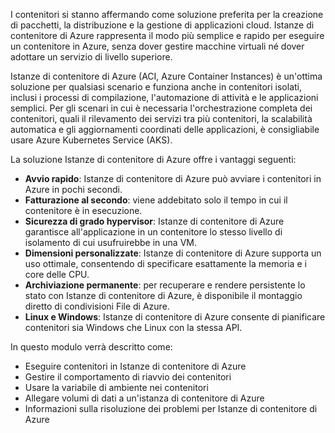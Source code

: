 I contenitori si stanno affermando come soluzione preferita per la creazione di pacchetti, la distribuzione e la gestione di applicazioni cloud. Istanze di contenitore di Azure rappresenta il modo più semplice e rapido per eseguire un contenitore in Azure, senza dover gestire macchine virtuali né dover adottare un servizio di livello superiore.

Istanze di contenitore di Azure (ACI, Azure Container Instances) è un'ottima soluzione per qualsiasi scenario e funziona anche in contenitori isolati, inclusi i processi di compilazione, l'automazione di attività e le applicazioni semplici. Per gli scenari in cui è necessaria l'orchestrazione completa dei contenitori, quali il rilevamento dei servizi tra più contenitori, la scalabilità automatica e gli aggiornamenti coordinati delle applicazioni, è consigliabile usare Azure Kubernetes Service (AKS).

La soluzione Istanze di contenitore di Azure offre i vantaggi seguenti:

- **Avvio rapido**: Istanze di contenitore di Azure può avviare i contenitori in Azure in pochi secondi.
- **Fatturazione al secondo**: viene addebitato solo il tempo in cui il contenitore è in esecuzione.
- **Sicurezza di grado hypervisor**: Istanze di contenitore di Azure garantisce all'applicazione in un contenitore lo stesso livello di isolamento di cui usufruirebbe in una VM.
- **Dimensioni personalizzate**: Istanze di contenitore di Azure supporta un uso ottimale, consentendo di specificare esattamente la memoria e i core delle CPU.
- **Archiviazione permanente**: per recuperare e rendere persistente lo stato con Istanze di contenitore di Azure, è disponibile il montaggio diretto di condivisioni File di Azure.
- **Linux e Windows**: Istanze di contenitore di Azure consente di pianificare contenitori sia Windows che Linux con la stessa API.
 
In questo modulo verrà descritto come:

- Eseguire contenitori in Istanze di contenitore di Azure
- Gestire il comportamento di riavvio dei contenitori
- Usare la variabile di ambiente nei contenitori
- Allegare volumi di dati a un'istanza di contenitore di Azure
- Informazioni sulla risoluzione dei problemi per Istanze di contenitore di Azure
